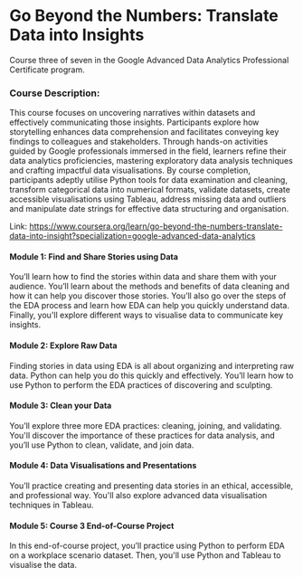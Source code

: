 # Go Beyond the Numbers: Translate Data into Insights #

Course three of seven in the Google Advanced Data Analytics Professional Certificate program.

### Course Description: ###
This course focuses on uncovering narratives within datasets and effectively communicating those insights. Participants explore how storytelling enhances data comprehension and facilitates conveying key findings to colleagues and stakeholders. Through hands-on activities guided by Google professionals immersed in the field, learners refine their data analytics proficiencies, mastering exploratory data analysis techniques and crafting impactful data visualisations. By course completion, participants adeptly utilise Python tools for data examination and cleaning, transform categorical data into numerical formats, validate datasets, create accessible visualisations using Tableau, address missing data and outliers and manipulate date strings for effective data structuring and organisation.

Link: https://www.coursera.org/learn/go-beyond-the-numbers-translate-data-into-insight?specialization=google-advanced-data-analytics 

#### Module 1: Find and Share Stories using Data ####
You’ll learn how to find the stories within data and share them with your audience. You’ll learn about the methods and benefits of data cleaning and how it can help you discover those stories. You’ll also go over the steps of the EDA process and learn how EDA can help you quickly understand data. Finally, you'll explore different ways to visualise data to communicate key insights.

#### Module 2: Explore Raw Data ####
Finding stories in data using EDA is all about organizing and interpreting raw data. Python can help you do this quickly and effectively. You’ll learn how to use Python to perform the EDA practices of discovering and sculpting.

#### Module 3: Clean your Data ####
You’ll explore three more EDA practices: cleaning, joining, and validating. You'll discover the importance of these practices for data analysis, and you’ll use Python to clean, validate, and join data.

#### Module 4: Data Visualisations and Presentations ####
You’ll practice creating and presenting data stories in an ethical, accessible, and professional way. You'll also explore advanced data visualisation techniques in Tableau.

#### Module 5: Course 3 End-of-Course Project ####
In this end-of-course project, you’ll practice using Python to perform EDA on a workplace scenario dataset. Then, you'll use Python and Tableau to visualise the data.
